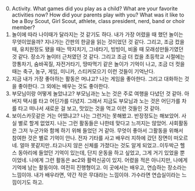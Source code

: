 0. Activity. What games did you play as a child? What are your favorite activities now? How did your parents play with you? What was it like to be a Boy Scout, Girl Scout, athlete, class president, nerd, band or choir member?
1.  놀이에 따라 나이때가 달라지는 것 같기도 하다. 내가 가장 어렸을 때 했던 놀이는 무엇이었을까?  지나가는 간판의 한글을 읽는 것이었던 것 같다. 그리고, 조금 컸을 때, 유치원정도 됐을 때는 딱지치기, 그네타기, 빙빙이, 비올 때 모래성만들기였던 것 같다. 장소가 놀이터 근처였던 것 같다. 그리고 조금 더 컸을 초등학교 시절에는 깡통차기, 숨바꼭질, 자전거타기, 땅따먹기 같은 놀이가 기억이 나고, 조금 더 컷을 때는 축구, 농구, 게임, 미니카, 스티커모으기 이런 것들이 기억난다. 
2. 지금 내가 가장 좋아하는 활동은 머냐고? 나는 게임을 좋아한다. 그리고 대화하는 것을 좋아한다. 그 외에는 배우는 것도 좋아한다. 
3. 부모님이랑 어떻게 놀았냐고? 부모님과는 노는 것은 주로 여행을 다녔던 것 같아. 아버지 택시를 타고 어딘가를 다녔지. 그래서 지금도 부모님과 노는 것은 어딘가를 차를 타고 떠나서 새로운 걸 보고, 맛있는 것을 먹고 이런 것들인 것 같아.
4. 보이스카웃같은 거는 어땠냐고? 나는 그런거는 못해봤고. 반장정도는 해보았어. 사실 별로 할게 없었지. 나는 그런 활동들은 나한테 맞다고 느끼지는 않았어. 사회활동은 그저 누군가와 함께 하기 위해 들었던 거 같아. 무엇이 좋아서 그활동을 위해서 참여한 것은 별로 기억이 안나. 전자 기타를 사고 배우러 지하에 갔던 장면이 떠오르네. 얼마 못같지만..타고나지 않은 신체를 가졌다는 것도 알게 되었고..이두박근 헬스 동아리에 들었던 기억이 있는데, 단지 운동을 하고 싶었고, 그게 거기 있었을 뿐이었네. 나에게 그런 활동은 ac2와 활력신공이 있지. 어렸을 적은 아니지만, 나에게 기억에 남는 활동이야. 여전히 진행형이고. 이 곳에서는 배우고, 연습하는 장소라는 느낌이야. 내가 배우라면, 약간 작은 무대라는 느낌이야. 가수라면 연습실이라는 느낌이기도 하고.